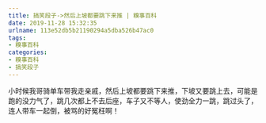 ```yaml
---
title: 搞笑段子->然后上坡都要跳下来推 | 糗事百科
date: 2019-11-28 15:32:35
urlname: 113e52db5b21190294a5dba526b47ac0
tags: 
- 糗事百科
categories:
- 糗事百科
- 搞笑段子
---
```

小时候我哥骑单车带我走亲戚，然后上坡都要跳下来推，下坡又要跳上去，可能是跑的没力气了，跳几次都上不去后座，车子又不等人，使劲全力一跳，跳过头了，连人带车一起倒，被骂的好冤枉啊！


